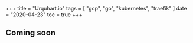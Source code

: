 +++
title = "Urquhart.io"
tags = [
  "gcp",
  "go",
  "kubernetes",
  "traefik"
]
date = "2020-04-23"
toc = true
+++

## Coming soon
